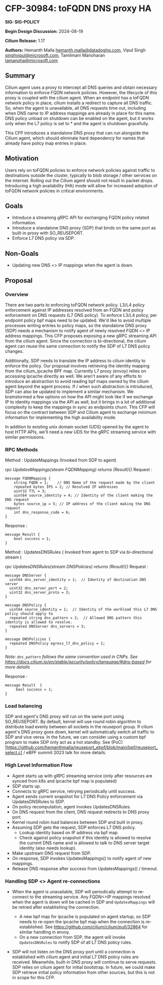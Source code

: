 # CFP-30984: toFQDN DNS proxy HA

**SIG: SIG-POLICY**

**Begin Design Discussion:** 2024-08-19

**Cilium Release:** 1.17

**Authors:** Hemanth Malla <hemanth.malla@datadoghq.com>, Vipul Singh <singhvipul@microsoft.com>, Tamilmani Manoharan <tamanoha@microsoft.com>

## Summary

Cilium agent uses a proxy to intercept all DNS queries and obtain necessary information to enforce FQDN network policies. However, the lifecycle of this proxy is coupled with the cilium agent. When an endpoint has a toFQDN network policy in place, cilium installs a redirect to capture all DNS traffic. So, when the agent is unavailable, all DNS requests time out, including when DNS name to IP address mappings are already in place for this name. DNS policy unload on shutdown can be enabled on the agent, but it works only when the L7 policy is set to * and the agent is shutdown gracefully.

This CFP introduces a standalone DNS proxy that can run alongside the Cilium agent, which should eliminate hard dependency for names that already have policy map entries in place.

## Motivation

Users rely on toFQDN policies to enforce network policies against traffic to destinations outside the cluster, typically to blob storage / other services on the internet. Rolling out the Cilium agent should not result in packet drops. Introducing a high availability (HA) mode will allow for increased adoption of toFQDN network policies in critical environments.

## Goals

* Introduce a streaming gRPC API for exchanging FQDN policy related information.
* Introduce a standalone DNS proxy (SDP) that binds on the same port as built-in proxy with SO_REUSEPORT.
* Enforce L7 DNS policy via SDP.

## Non-Goals

* Updating new DNS <> IP mappings when the agent is down.

## Proposal

### Overview

There are two parts to enforcing toFQDN network policy. L3/L4 policy enforcement against IP addresses resolved from an FQDN and policy enforcement on DNS requests (L7 DNS policy). To enforce L3/L4 policy, per endpoint policy bpf maps need to be updated. We'd like to avoid multiple processes writing entries to policy maps, so the standalone DNS proxy (SDP) needs a mechanism to notify agent of newly resolved FQDN <> IP address mappings. This CFP proposes exposing a new gRPC streaming API from the cilium agent. Since the connection is bi-directional, the cilium agent can reuse the same connection to notify the SDP of L7 DNS policy changes.

Additionally, SDP needs to translate the IP address to cilium identity to enforce the policy. Our proposal involves retrieving the identity mapping from the cilium_ipcache BPF map. Currently L7 proxy (envoy) relies on accessing ipcache directly as well. We aren't aware of any efforts to introduce an abstraction to avoid reading bpf maps owned by the cilium agent beyond the agent process. If / when such abstraction is introduced, SDP can also be updated to implement a similar mechanism. We brainstormed a few options on how the API might look like if we exchange IP to identity mappings via the API as well, but it brings in a lot of additional complexity to keep the mappings in sync as endpoints churn. This CFP will focus on the contract between SDP and Cilium agent to exchange minimum information for implementing the high availability mode.

In addition to existing unix domain socket (UDS) opened by the agent to host HTTP APIs, we'll need a new UDS for the gRPC streaming service with similar permissions. 

### RPC Methods

Method : UpdateMappings (Invoked from SDP to agent)

_rpc UpdatesMappings(steam FQDNMapping) returns (Result){}_
Request :
```
message FQDNMapping {
    string FQDN = 1;    // DNS Name of the request made by the client
    repeated bytes IPS = 2; // Resolved IP addresses
    uint32 TTL = 3;
    uint64 source_identity = 4; // Identity of the client making the DNS request
    bytes source_ip = 5; // IP address of the client making the DNS request
    int dns_response_code = 6;
}
```
Response :
```
message Result {
    bool success = 1;
}
```

Method : UpdatesDNSRules ( Invoked from agent to SDP via bi-directional stream )

_rpc UpdatesDNSRules(stream DNSPolicies) returns (Result){}_
Request :
```
message DNSServer {
  uint64 dns_server_identity = 1;  // Identity of destination DNS server
  uint32 dns_server_port = 2;
  uint32 dns_server_proto = 3;
}

message DNSPolicy {
  uint64 source_identity = 1;  // Identity of the workload this L7 DNS policy should apply to
  repeated string dns_pattern = 2;  // Allowed DNS pattern this identity is allowed to resolve.
  repeated DNSServer dns_servers = 3;
}

message DNSPolicies {
  repeated DNSPolicy egress_l7_dns_policy = 1;
}

```

*Note: `dns_pattern` follows the same convention used in CNPs. See https://docs.cilium.io/en/stable/security/policy/language/#dns-based for more details*

Response :
```
message Result  {
     bool success = 1;
}
```

### Load balancing

SDP and agent's DNS proxy will run on the same port using SO_REUSEPORT. By default, kernel will use round robin algorithm to distribute load evenly between all sockets in the reuseport group. If cilium agent's DNS proxy goes down, kernel will automatically switch all traffic to SDP and vice versa. In the future, we can consider using a custom bpf program to make SDP only act as a hot standby. See (PoC)[https://github.com/hemanthmalla/reuseport_ebpf/blob/main/bpf/reuseport_select.c] / eBPF summit 2023 talk for more details.


### High Level Information Flow

* Agent starts up with gRPC streaming service (only after resources are synced from k8s and ipcache bpf map is populated)
* SDP starts up.
* Connects to gRPC service, retrying periodically until success.
* Agent sends current snapshot for L7 DNS Policy enforcement via UpdatesDNSRules to SDP.
* On policy recomputation,  agent invokes UpdatesDNSRules.
* On DNS request from the client, DNS request redirects to DNS proxy port.
* Kernel round robin load balances between SDP and built in proxy.
* Assuming SDP gets the request, SDP enforces L7 DNS policy.
  * Lookup identity based on IP address via bpf map.
  * Check against policy snapshot if this identity is allowed to resolve the current DNS name and is allowed to talk to DNS server target identity (also needs lookup).
* Make upstream DNS request from SDP.
* On response, SDP invokes UpdatesMappings() to notify agent of new mappings.
* Release DNS response after success from  UpdatesMappings() / timeout.

### Handling SDP <> Agent re-connections

* When the agent is unavailable, SDP will periodically attempt to re-connect to the streaming service. Any FQDN<>IP mappings resolved when the agent is down will be cached in SDP and `UpdatesMappings` will be retried after establishing the connection.
  * A new bpf map for ipcache is populated on agent startup, so SDP needs to re-open the ipcache bpf map when the connection is re-established. See https://github.com/cilium/cilium/pull/32864 for similar handling in envoy.
  * On a new connection from SDP, the agent will invoke `UpdatesDNSRules` to notify SDP of all L7 DNS policy rules.

* SDP will not listen on the DNS proxy port until a connection is established with cilium agent and initial L7 DNS policy rules are received. Meanwhile, built-in DNS proxy will continue to serve requests. SDP relies on cilium agent for initial bootstrap. In future, we could make SDP retrieve initial policy information from other sources, but this is not in scope for this CFP.
